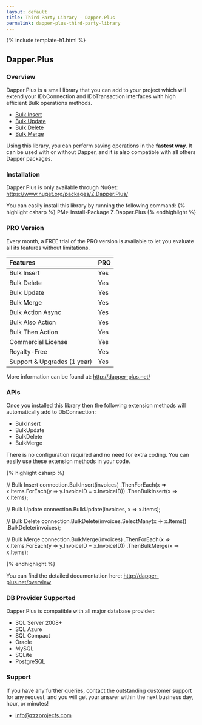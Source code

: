 ```yaml
---
layout: default
title: Third Party Library - Dapper.Plus
permalink: dapper-plus-third-party-library
---
```


{% include template-h1.html %}

## Dapper.Plus

### Overview

Dapper.Plus is a small library that you can add to your project which will extend your IDbConnection and IDbTransaction interfaces with high efficient Bulk operations methods.

- <a href="http://dapper-plus.net/bulk-insert" target="_blank">Bulk Insert</a>
- <a href="http://dapper-plus.net/bulk-update" target="_blank">Bulk Update</a>
- <a href="http://dapper-plus.net/bulk-delete" target="_blank">Bulk Delete</a>
- <a href="http://dapper-plus.net/bulk-merge" target="_blank">Bulk Merge</a>

Using this library, you can perform saving operations in the **fastest way**. It can be used with or without Dapper, and it is also compatible with all others Dapper packages.

### Installation

Dapper.Plus is only available through NuGet: <a href="https://www.nuget.org/packages/Z.Dapper.Plus/" target="_blank">https://www.nuget.org/packages/Z.Dapper.Plus/</a>

You can easily install this library by running the following command:
{% highlight csharp %}
PM> Install-Package Z.Dapper.Plus
{% endhighlight %}

### PRO Version

Every month, a FREE trial of the PRO version is available to let you evaluate all its features without limitations.

| Features | PRO |
| :---------- | :----- |
| Bulk Insert | Yes |
| Bulk Delete | Yes |
| Bulk Update | Yes |
| Bulk Merge | Yes |
| Bulk Action Async | Yes |
| Bulk Also Action | Yes |
| Bulk Then Action | Yes |
| Commercial License | Yes |
| Royalty-Free | Yes |
| Support & Upgrades (1 year) | Yes |

More information can be found at: <a href="http://dapper-plus.net/" target="_blank">http://dapper-plus.net/</a>

### APIs

Once you installed this library then the following extension methods will automatically add to DbConnection:

- BulkInsert
- BulkUpdate
- BulkDelete
- BulkMerge

There is no configuration required and no need for extra coding. You can easily use these extension methods in your code.

{% highlight csharp %}

// Bulk Insert
connection.BulkInsert(invoices)
	.ThenForEach(x => x.Items.ForEach(y => y.InvoiceID = x.InvoiceID))
	.ThenBulkInsert(x => x.Items);

// Bulk Update
connection.BulkUpdate(invoices, x => x.Items);

// Bulk Delete
connection.BulkDelete(invoices.SelectMany(x => x.Items))
	.BulkDelete(invoices);

// Bulk Merge
connection.BulkMerge(invoices)
	.ThenForEach(x => x.Items.ForEach(y => y.InvoiceID = x.InvoiceID))
	.ThenBulkMerge(x => x.Items);

{% endhighlight %}

You can find the detailed documentation here: <a href="http://dapper-plus.net/overview" target="_blank">http://dapper-plus.net/overview</a>

### DB Provider Supported

Dapper.Plus is compatible with all major database provider:

- SQL Server 2008+
- SQL Azure
- SQL Compact
- Oracle
- MySQL
- SQLite
- PostgreSQL

### Support

If you have any further queries, contact the outstanding customer support for any request, and you will get your answer within the next business day, hour, or minutes!
- <a href="mailto:info@zzzprojects.com">info@zzzprojects.com</a>
